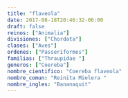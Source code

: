 ```yaml
---
title: "flaveola"
date: 2017-08-18T20:46:32-06:00
draft: false
reinos: ["Animalia"]
divisiones: ["Chordata"]
clases: ["Aves"]
ordenes: ["Passeriformes"]
familias: ["Thraupidae "]
generos: ["Coereba"]
nombre_cientifico: "Coereba flaveola"
nombre_comun: "Reinita Mielera "
nombre_ingles: "Bananaquit"
---
```

